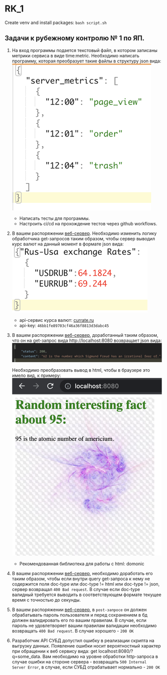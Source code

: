 # RK_1
Create venv and install packages:  ```bash script.sh```

## Задачи к рубежному контролю № 1 по ЯП.
1) На вход программы подается текстовый файл, в котором записаны метрики сервиса в виде time:metric. Необходимо написать программу, которая преобразует такие файлы в структуру json вида: 
   ![](readmeData/1.png)
   
	- Написать тесты для программы.
	- Настроить ci/cd на прохождение тестов через github workflows.

2) В вашем распоряжении [веб-сервер](code_tasks/helpers/http_server.py). Необходимо изменить логику обработчика get-запросов таким образом, чтобы сервер выводил курс валют на данный момент в формате json вида:
   ![](readmeData/2.png)

	- api-сервис курса валют: [currate.ru](https://currate.ru) 
	- api-key: `46bb1fe89703cf46a36f8813d3dabc45`
   
3) В вашем распоряжении [веб-сервер](code_tasks/3.py), доработанный таким образом, что он на get-запрос вида http://localhost:8080 возвращает json вида: 
   ![](readmeData/3.png)

	Необходимо преобразовать вывод в html, чтобы в браузере это
	имело вид, к примеру:  ![](readmeData/4.png)
 
    - Рекомендованная библиотека для работы с html: domonic
4) В вашем распоряжении [веб-сервер](code_tasks/helpers/http_server.py), необходимо доработать его таким образом, чтобы если внутри query get-запроса к нему не содержится поля doc-type или doc-type != html или doc-type != json, сервер возвращал `400 Bad request`. В случае если doc-type валидный требуется выводить в соответствующем формате текущее время с точностью до секунды. 

5) В вашем распоряжении [веб-сервер](code_tasks/helpers/http_server.py), в `post-запросе` он должен обрабатывать пароль пользователя и перед сохранением в бд должен валидировать его по вашим правилам. В случае, если пароль не удовлетворяет вашим правилам валидации необходимо возвращать `400 Bad request`. В случае хорошего - `200 OK`

6) Разработчик API СУБД допустил ошибку в реализации скрипта на выгрузку данных. Появление ошибки носит вероятностный характер при обращении к веб сервису вида: get localhost:8080/?q=some_data. Вам необходимо на уровне обработки http-запроса в случае ошибки на стороне сервера - возвращать `500 Internal Server Error`, в случае, если СУБД отрабатывает нормально - `200 OK`
